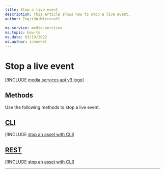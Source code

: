 ```yaml
---
title: Stop a live event
description: This article shows how to stop a live event.
author: IngridAtMicrosoft
 
ms.service: media-services
ms.topic: how-to
ms.date: 03/10/2022
ms.author: inhenkel
---
```


# Stop a live event

[!INCLUDE [media services api v3 logo](./includes/v3-hr.md)]

## Methods

Use the following methods to stop a live event.

## [CLI](#tab/cli/)

[!INCLUDE [stop an asset with CLI](./includes/task-stop-live-event-cli.md)]

## [REST](#tab/rest/)

[!INCLUDE [stop an asset with CLI](./includes/task-stop-live-event-rest.md)]

---
